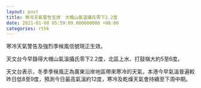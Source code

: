 ```yaml
---
layout: post
title: 寒冷天氣警告生效　大帽山氣溫攝氏零下2.2度
date: 2021-01-08 05:59:09.000000000 +08:00
categories: rthk
---
```


寒冷天氣警告及強烈季候風信號現正生效。

天文台今早錄得大帽山氣溫攝氏零下2.2度，北區上水、打鼓嶺大約5至6度。

天文台表示，冬季季候風正為廣東沿岸地區帶來寒冷的天氣，本港今早氣溫普遍較昨日低8至9度，預測今日最高氣溫約12度，寒冷及乾燥天氣會持續至下周中期。
